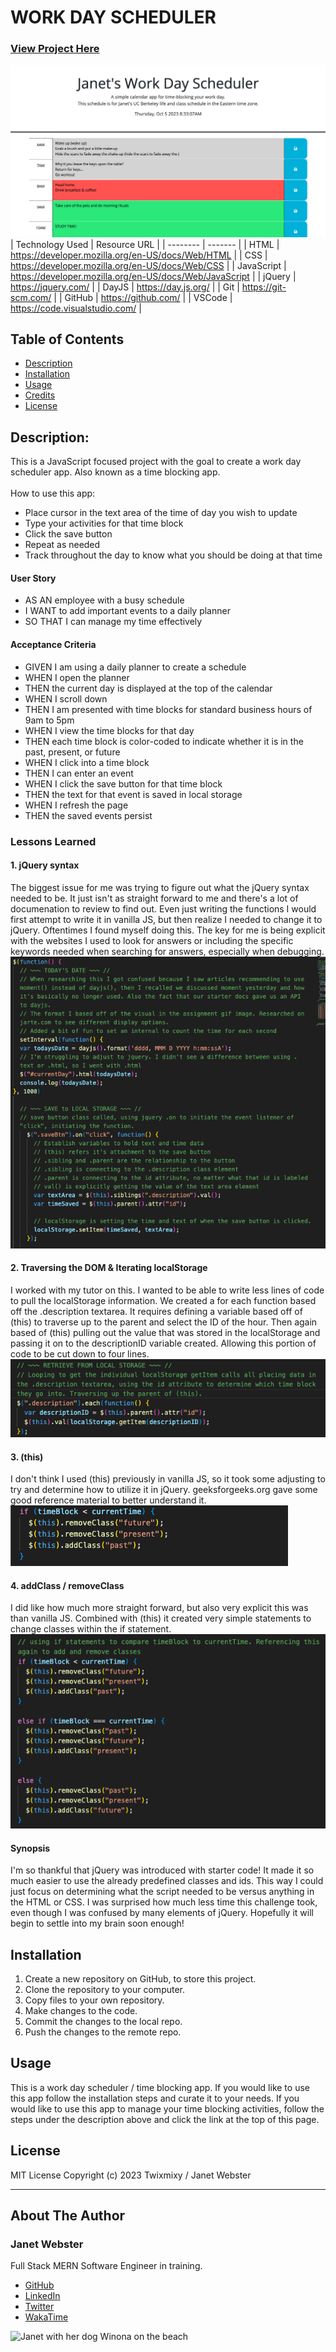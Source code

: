 # WORK DAY SCHEDULER
### [View Project Here](https://twixmixyjanet.github.io/work-day-scheduler/ "Time Block App")<br />
![image of work day scheduler](assets/img/projectimage.png "image of work day scheduler app")
| Technology Used    | Resource URL |
| --------  | ------- |
| HTML      | https://developer.mozilla.org/en-US/docs/Web/HTML |
| CSS       | https://developer.mozilla.org/en-US/docs/Web/CSS |
| JavaScript | https://developer.mozilla.org/en-US/docs/Web/JavaScript |
| jQuery | https://jquery.com/ |
| DayJS | https://day.js.org/ |
| Git       | https://git-scm.com/ |
| GitHub     | https://github.com/ |
| VSCode    | https://code.visualstudio.com/ |


## Table of Contents

* [Description](#description)
* [Installation](#installation)
* [Usage](#usage)
* [Credits](#credits)
* [License](#license)

## Description:
This is a JavaScript focused project with the goal to create a work day scheduler app. Also known as a time blocking app.<br />
<br />
How to use this app:

* Place cursor in the text area of the time of day you wish to update
* Type your activities for that time block
* Click the save button
* Repeat as needed
* Track throughout the day to know what you should be doing at that time

#### User Story
- AS AN employee with a busy schedule
- I WANT to add important events to a daily planner
- SO THAT I can manage my time effectively

#### Acceptance Criteria
- GIVEN I am using a daily planner to create a schedule
- WHEN I open the planner
- THEN the current day is displayed at the top of the calendar
- WHEN I scroll down
- THEN I am presented with time blocks for standard business hours of 9am to 5pm
- WHEN I view the time blocks for that day
- THEN each time block is color-coded to indicate whether it is in the past, present, or future
- WHEN I click into a time block
- THEN I can enter an event
- WHEN I click the save button for that time block
- THEN the text for that event is saved in local storage
- WHEN I refresh the page
- THEN the saved events persist

### Lessons Learned

#### 1. jQuery syntax
The biggest issue for me was trying to figure out what the jQuery syntax needed to be. It just isn't as straight forward to me and there's a lot of documenation to review to find out. Even just writing the functions I would first attempt to write it in vanilla JS, but then realize I needed to change it to jQuery. Oftentimes I found myself doing this. The key for me is being explicit with the websites I used to look for answers or including the specific keywords needed when searching for answers, especially when debugging.<br />
![lesson 1](assets/img/lesson1.png)

#### 2. Traversing the DOM & Iterating localStorage
I worked with my tutor on this. I wanted to be able to write less lines of code to pull the localStorage information. We created a for each function based off the .description textarea. It requires defining a variable based off of (this) to traverse up to the parent and select the ID of the hour. Then again based of (this) pulling out the value that was stored in the localStorage and passing it on to the descriptionID variable created. Allowing this portion of code to be cut down to four lines. <br />
![lesson 2](assets/img/lesson2.png)

#### 3. (this)
I don't think I used (this) previously in vanilla JS, so it took some adjusting to try and determine how to utilize it in jQuery. geeksforgeeks.org gave some good reference material to better understand it. <br />
![lesson 3](assets/img/lesson3.png)

#### 4. addClass / removeClass
I did like how much more straight forward, but also very explicit this was than vanilla JS. Combined with (this) it created very simple statements to change classes within the if statement.<br />
![lesson 4](assets/img/lesson4.png)

#### Synopsis
I'm so thankful that jQuery was introduced with starter code! It made it so much easier to use the already predefined classes and ids. This way I could just focus on determining what the script needed to be versus anything in the HTML or CSS. I was surprised how much less time this challenge took, even though I was confused by many elements of jQuery. Hopefully it will begin to settle into my brain soon enough!

## Installation

1. Create a new repository on GitHub, to store this project.
2. Clone the repository to your computer.
3. Copy files to your own repository.
4. Make changes to the code.
5. Commit the changes to the local repo.
6. Push the changes to the remote repo.

## Usage

This is a work day scheduler / time blocking app. If you would like to use this app follow the installation steps and curate it to your needs. If you would like to use this app to manage your time blocking activities, follow the steps under the description above and click the link at the top of this page.

## License

MIT License
Copyright (c) 2023 Twixmixy / Janet Webster

<hr />

## About The Author
### Janet Webster
Full Stack MERN Software Engineer in training.

- [GitHub](https://github.com/TwixmixyJanet/)
- [LinkedIn](https://www.linkedin.com/in/twixmixy/)
- [Twitter](https://twitter.com/Twixmixy)
- [WakaTime](https://wakatime.com/@Twixmixy)

![Janet with her dog Winona on the beach](https://avatars.githubusercontent.com/u/117195025?v=4)